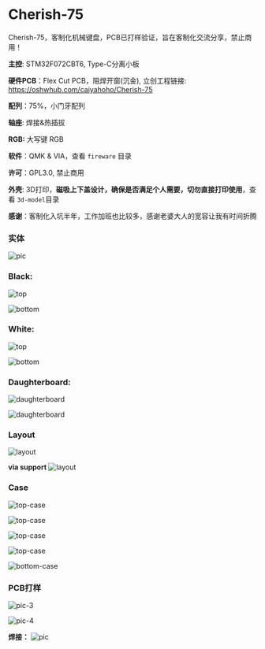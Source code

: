 # Cherish-75
Cherish-75，客制化机械键盘，PCB已打样验证，旨在客制化交流分享，禁止商用！

**主控**: STM32F072CBT6, Type-C分离小板

**硬件PCB**：Flex Cut PCB，阻焊开窗(沉金),  立创工程链接:  https://oshwhub.com/caiyahoho/Cherish-75

**配列**：75%，小门牙配列

**轴座**: 焊接&热插拔

**RGB:** 大写键 RGB

**软件**：QMK & VIA，查看 `fireware` 目录

**许可**：GPL3.0, 禁止商用

**外壳**: 3D打印，**磁吸上下盖设计，确保是否满足个人需要，切勿直接打印使用**，查看 `3d-model`目录

**感谢**：客制化入坑半年，工作加班也比较多，感谢老婆大人的宽容让我有时间折腾

### 实体
![pic](./imgs/bd-1.jpg)

### Black: 
![top](./imgs/top.png)

![bottom](./imgs/bottom.png)

### White: 
![top](./imgs/white-top.png)

![bottom](./imgs/white-bottom.png)

### Daughterboard:

![daughterboard](./imgs/daughterboard-1.png)

![daughterboard](./imgs/daughterboard-2.png)


### Layout

![layout](./imgs/layout.png)

**via support**
![layout](./imgs/cherish-75-via.png)

### Case

![top-case](./imgs/3d-1.png)

![top-case](./imgs/3d-2.png)

![top-case](./imgs/3d-3.png)

![top-case](./imgs/top-case.png)

![bottom-case](./imgs/bottom-case.png)

### PCB打样
![pic-3](./imgs/pcb-3.jpg)

![pic-4](./imgs/pcb-4.jpg)

**焊接：**
![pic](./imgs/pcb-1.jpg)
